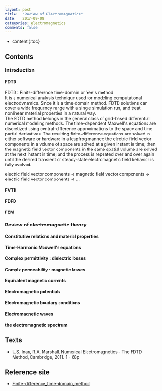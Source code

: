 ```yaml
---
layout: post
title:  "Review of Electromagnetics"
date:   2017-09-08
categories: electromagnetics
comments: false
---
```


* content
{:toc}

## Contents

### Introduction
#### FDTD
  FDTD : Finite-difference time-domain or Yee's method   
  It is a numerical analysis technique used for modeling computational electrodynamics. Since it is a time-domain method, FDTD solutions can cover a wide frequency range with a single simulation run, and treat nonlinear material properties in a natural way.   
  The FDTD method belongs in the general class of grid-based differential numerical modeling methods. The time-dependent Maxwell's equations are discretized using central-difference approximations to the space and time partial derivatives. The resulting finite-difference equations are solved in either software or hardware in a leapfrog manner: the electric field vector components in a volume of space are solved at a given instant in time; then the magnetic field vector components in the same spatial volume are solved at the next instant in time; and the process is repeated over and over again until the desired transient or steady-state electromagnetic field behavior is fully evolved.   

  electric field vector components ->  magnetic field vector components -> electric field vector components -> ...   


#### FVTD


#### FDFD


#### FEM



### Review of electromagnetic theory
#### Constitutive relations and material properties

#### Time-Harmonic Maxwell's equations

#### Complex permittivity : dielectric losses

#### Complx permeability : magnetic losses

#### Equivalent magnetic currents

#### Electromagnetic potentials

#### Electromagnetic boudary conditions

#### Electromagnetic waves

#### the electromagnetic spectrum


## Texts
* U.S. Inan, R.A. Marshall, Numerical Electromagnetics - The FDTD Method, Cambridge, 2011. 1 - 68p

## Reference site
* [Finite-difference_time-domain_method](https://en.wikipedia.org/wiki/Finite-difference_time-domain_method)
